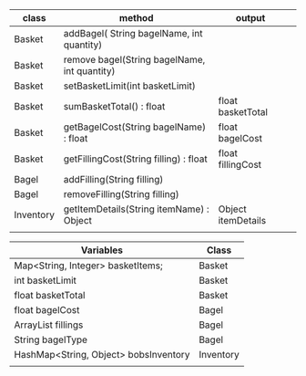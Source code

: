 | class     | method                                       | output             |   |
|-----------|----------------------------------------------|--------------------|---|
| Basket    | addBagel( String bagelName, int quantity)    |                    |   |
| Basket    | remove bagel(String bagelName, int quantity) |                    |   |
| Basket    | setBasketLimit(int  basketLimit)             |                    |   |
| Basket    | sumBasketTotal() : float                     | float basketTotal  |   |
| Basket    | getBagelCost(String bagelName) : float       | float bagelCost    |   |
| Basket    | getFillingCost(String filling) : float       | float fillingCost  |   |
| Bagel     | addFilling(String filling)                   |                    |   |
| Bagel     | removeFilling(String filling)                |                    |   |
| Inventory | getItemDetails(String itemName) : Object     | Object itemDetails |   |
|           |                                              |                    |   |

| Variables                             | Class     |
|---------------------------------------|-----------|
| Map<String, Integer> basketItems;     | Basket    |
| int basketLimit                       | Basket    |
| float basketTotal                     | Basket    |
| float bagelCost                       | Bagel     |
| ArrayList<String> fillings            | Bagel     |
| String bagelType                      | Bagel     |
| HashMap<String, Object> bobsInventory | Inventory |
|                                       |           |

